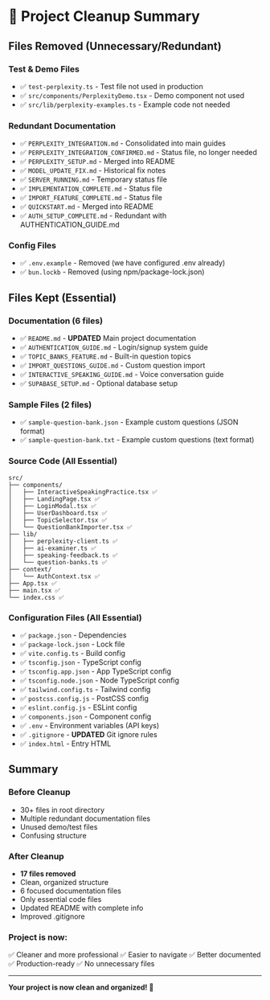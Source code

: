# 🧹 Project Cleanup Summary

## Files Removed (Unnecessary/Redundant)

### Test & Demo Files
- ✅ `test-perplexity.ts` - Test file not used in production
- ✅ `src/components/PerplexityDemo.tsx` - Demo component not used
- ✅ `src/lib/perplexity-examples.ts` - Example code not needed

### Redundant Documentation
- ✅ `PERPLEXITY_INTEGRATION.md` - Consolidated into main guides
- ✅ `PERPLEXITY_INTEGRATION_CONFIRMED.md` - Status file, no longer needed
- ✅ `PERPLEXITY_SETUP.md` - Merged into README
- ✅ `MODEL_UPDATE_FIX.md` - Historical fix notes
- ✅ `SERVER_RUNNING.md` - Temporary status file
- ✅ `IMPLEMENTATION_COMPLETE.md` - Status file
- ✅ `IMPORT_FEATURE_COMPLETE.md` - Status file
- ✅ `QUICKSTART.md` - Merged into README
- ✅ `AUTH_SETUP_COMPLETE.md` - Redundant with AUTHENTICATION_GUIDE.md

### Config Files
- ✅ `.env.example` - Removed (we have configured .env already)
- ✅ `bun.lockb` - Removed (using npm/package-lock.json)

## Files Kept (Essential)

### Documentation (6 files)
- ✅ `README.md` - **UPDATED** Main project documentation
- ✅ `AUTHENTICATION_GUIDE.md` - Login/signup system guide
- ✅ `TOPIC_BANKS_FEATURE.md` - Built-in question topics
- ✅ `IMPORT_QUESTIONS_GUIDE.md` - Custom question import
- ✅ `INTERACTIVE_SPEAKING_GUIDE.md` - Voice conversation guide
- ✅ `SUPABASE_SETUP.md` - Optional database setup

### Sample Files (2 files)
- ✅ `sample-question-bank.json` - Example custom questions (JSON format)
- ✅ `sample-question-bank.txt` - Example custom questions (text format)

### Source Code (All Essential)
```
src/
├── components/
│   ├── InteractiveSpeakingPractice.tsx ✅
│   ├── LandingPage.tsx ✅
│   ├── LoginModal.tsx ✅
│   ├── UserDashboard.tsx ✅
│   ├── TopicSelector.tsx ✅
│   └── QuestionBankImporter.tsx ✅
├── lib/
│   ├── perplexity-client.ts ✅
│   ├── ai-examiner.ts ✅
│   ├── speaking-feedback.ts ✅
│   └── question-banks.ts ✅
├── context/
│   └── AuthContext.tsx ✅
├── App.tsx ✅
├── main.tsx ✅
└── index.css ✅
```

### Configuration Files (All Essential)
- ✅ `package.json` - Dependencies
- ✅ `package-lock.json` - Lock file
- ✅ `vite.config.ts` - Build config
- ✅ `tsconfig.json` - TypeScript config
- ✅ `tsconfig.app.json` - App TypeScript config
- ✅ `tsconfig.node.json` - Node TypeScript config
- ✅ `tailwind.config.ts` - Tailwind config
- ✅ `postcss.config.js` - PostCSS config
- ✅ `eslint.config.js` - ESLint config
- ✅ `components.json` - Component config
- ✅ `.env` - Environment variables (API keys)
- ✅ `.gitignore` - **UPDATED** Git ignore rules
- ✅ `index.html` - Entry HTML

## Summary

### Before Cleanup
- 30+ files in root directory
- Multiple redundant documentation files
- Unused demo/test files
- Confusing structure

### After Cleanup
- **17 files removed**
- Clean, organized structure
- 6 focused documentation files
- Only essential code files
- Updated README with complete info
- Improved .gitignore

### Project is now:
✅ Cleaner and more professional
✅ Easier to navigate
✅ Better documented
✅ Production-ready
✅ No unnecessary files

---

**Your project is now clean and organized! 🎉**
